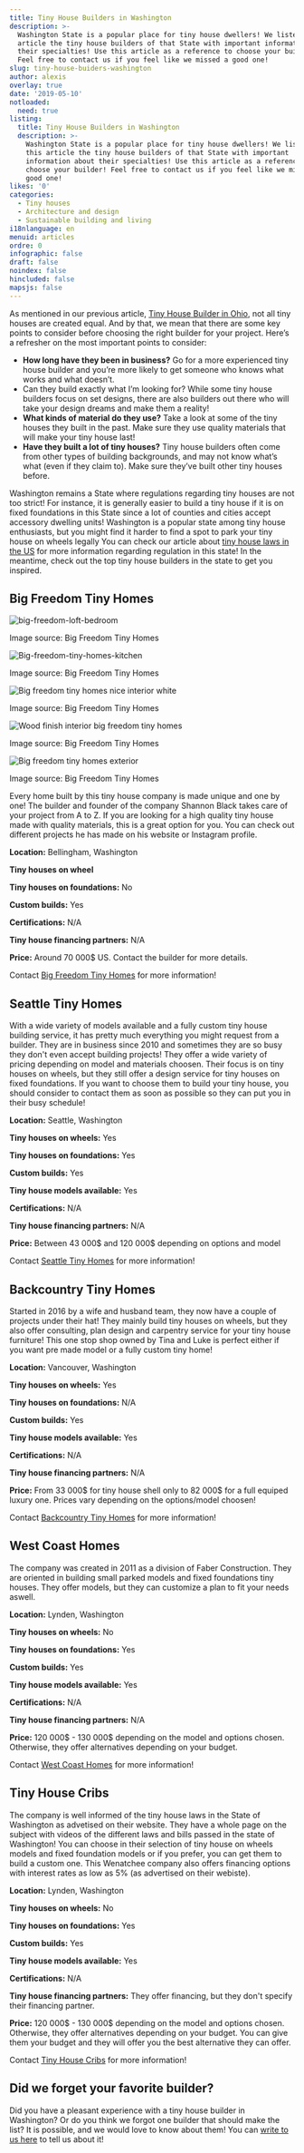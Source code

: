 ```yaml
---
title: Tiny House Builders in Washington
description: >-
  Washington State is a popular place for tiny house dwellers! We listed in this
  article the tiny house builders of that State with important information about
  their specialties! Use this article as a reference to choose your builder!
  Feel free to contact us if you feel like we missed a good one! 
slug: tiny-house-buiders-washington
author: alexis
overlay: true
date: '2019-05-10'
notloaded:
  need: true
listing:
  title: Tiny House Builders in Washington
  description: >-
    Washington State is a popular place for tiny house dwellers! We listed in
    this article the tiny house builders of that State with important
    information about their specialties! Use this article as a reference to
    choose your builder! Feel free to contact us if you feel like we missed a
    good one! 
likes: '0'
categories:
  - Tiny houses
  - Architecture and design
  - Sustainable building and living
i18nlanguage: en
menuid: articles
ordre: 0
infographic: false
draft: false
noindex: false
hincluded: false
mapsjs: false
---
```

As mentioned in our previous article, [Tiny House Builder in Ohio](https://www.tinysociety.co/articles/tiny-house-builders-in-ohio/), not all tiny houses are created equal. And by that, we mean that there are some key points to consider before choosing the right builder for your project. Here’s a refresher on the most important points to consider:

* **How long have they been in business?** Go for a more experienced tiny house builder and you’re more likely to get someone who knows what works and what doesn’t.
* Can they build exactly what I’m looking for? While some tiny house builders focus on set designs, there are also builders out there who will take your design dreams and make them a reality!
* **What kinds of material do they use?** Take a look at some of the tiny houses they built in the past. Make sure they use quality materials that will make your tiny house last!
* **Have they built a lot of tiny houses?** Tiny house builders often come from other types of building backgrounds, and may not know what’s what (even if they claim to). Make sure they’ve built other tiny houses before.

Washington remains a State where regulations regarding tiny houses are not too strict! For instance, it is generally easier to build a tiny house if it is on fixed foundations in this State since a lot of counties and cities accept accessory dwelling units! Washington is a popular state among tiny house enthusiasts, but you might find it harder to find a spot to park your tiny house on wheels legally You can check our article about [tiny house laws in the US](https://www.tinysociety.co/articles/tiny-house-laws-united-states/) for more information regarding regulation in this state! In  the meantime, check out the top tiny house builders in the state to get you inspired.

## Big Freedom Tiny Homes

![](/img/big-freedom-picture-11-deep-bedroom-loft-with-4-of-head-space.jpg "big-freedom-loft-bedroom")

<span class="figcaption">Image source: Big Freedom Tiny Homes</span>

![](/img/big-freedom-picture-inside-nice-finishing.jpg "Big-freedom-tiny-homes-kitchen")

<span class="figcaption">Image source: Big Freedom Tiny Homes</span>

![](/img/big-freedom-picture-inside-white.jpg "Big freedom tiny homes nice interior white")

<span class="figcaption">Image source: Big Freedom Tiny Homes</span>

![](/img/big-freedom-tiny-house-picture.jpg "Wood finish interior big freedom tiny homes")

<span class="figcaption">Image source: Big Freedom Tiny Homes</span>

![](/img/big-freedom-picture-outside.jpg "Big freedom tiny homes exterior")

<span class="figcaption">Image source: Big Freedom Tiny Homes</span>



Every home built by this tiny house company is made unique and one by one! The builder and founder of the company Shannon Black takes care of your project from A to Z. If you are looking for a high quality tiny house made with quality materials, this is a great option for you. You can check out different projects he has made on his website or Instagram profile.

**Location:** Bellingham, Washington

**Tiny houses on wheel**

**Tiny houses on foundations:** No

**Custom builds:** Yes

**Certifications:** N/A

**Tiny house financing partners:** N/A

**Price:**  Around 70 000$ US. Contact the builder for more details.

Contact [Big Freedom Tiny Homes](https://www.bigfreedomtinyhomes.com/) for more information!

## Seattle Tiny Homes

With a wide variety of models available and a fully custom tiny house building service, it has pretty much everything you might request from a builder. They are in business since 2010 and sometimes they are so busy they don't even accept building projects! They offer a wide variety of pricing depending on model and materials choosen. Their focus is on tiny houses on wheels, but they still offer a design service for tiny houses on fixed foundations. If you want to choose them to build your tiny house, you should consider to contact them as soon as possible so they can put you in their busy schedule! 

**Location:** Seattle, Washington

**Tiny houses on wheels:** Yes

**Tiny houses on foundations:** Yes

**Custom builds:** Yes

**Tiny house models available:** Yes

**Certifications:** N/A

**Tiny house financing partners:** N/A

**Price:** Between 43 000$ and 120 000$ depending on options and model

Contact [Seattle Tiny Homes](https://seattletinyhomes.com) for more information!

## Backcountry Tiny Homes

Started in 2016 by a wife and husband team, they now have a couple of projects under their hat! They mainly build tiny houses on wheels, but they also offer consulting, plan design and carpentry service for your tiny house furniture! This one stop shop owned by Tina and Luke is perfect either if you want pre made model or a fully custom tiny home!

**Location:** Vancouver, Washington

**Tiny houses on wheels:** Yes

**Tiny houses on foundations:** N/A

**Custom builds:** Yes

**Tiny house models available:** Yes

**Certifications:** N/A

**Tiny house financing partners:** N/A

**Price:** From 33 000$ for tiny house shell only to 82 000$ for a full equiped luxury one. Prices vary depending on the options/model choosen!

Contact [Backcountry Tiny Homes](https://www.backcountrytinyhomes.com/) for more information!

## West Coast Homes

The company was created in 2011 as a division of Faber Construction. They are oriented in building small parked models and fixed foundations tiny houses. They offer models, but they can customize a plan to fit your needs aswell. 

**Location:** Lynden, Washington

**Tiny houses on wheels:** No

**Tiny houses on foundations:** Yes

**Custom builds:** Yes

**Tiny house models available:** Yes

**Certifications:** N/A

**Tiny house financing partners:** N/A

**Price:** 120 000$ - 130 000$ depending on the model and options chosen. Otherwise, they offer alternatives depending on your budget.

Contact [West Coast Homes](http://www.westcoast-homes.com/) for more information!

## Tiny House Cribs

The company is well informed of the tiny house laws in the State of Washington as advetised on their website. They have a whole page on the subject with videos of the different laws and bills passed in the state of Washington! You can choose in their selection of tiny house on wheels models and fixed foundation models or if you prefer, you can get them to build a custom one. This Wenatchee company also offers financing options with interest rates as low as 5% (as advertised on their webiste). 

**Location:** Lynden, Washington

**Tiny houses on wheels:** No

**Tiny houses on foundations:** Yes

**Custom builds:** Yes

**Tiny house models available:** Yes

**Certifications:** N/A

**Tiny house financing partners:** They offer financing, but they don't specify their financing partner.

**Price:** 120 000$ - 130 000$ depending on the model and options chosen. Otherwise, they offer alternatives depending on your budget. You can give them your budget and they will offer you the best alternative they can offer.

Contact [Tiny House Cribs](https://tinyhousecribs.com) for more information!

## Did we forget your favorite builder?

Did you have a pleasant experience with a tiny house builder in Washington? Or do you think we forgot one builder that should make the list? It is possible, and we would love to know about them! You can [write to us here](https://www.tinysociety.co/contact-us/) to tell us about it!
